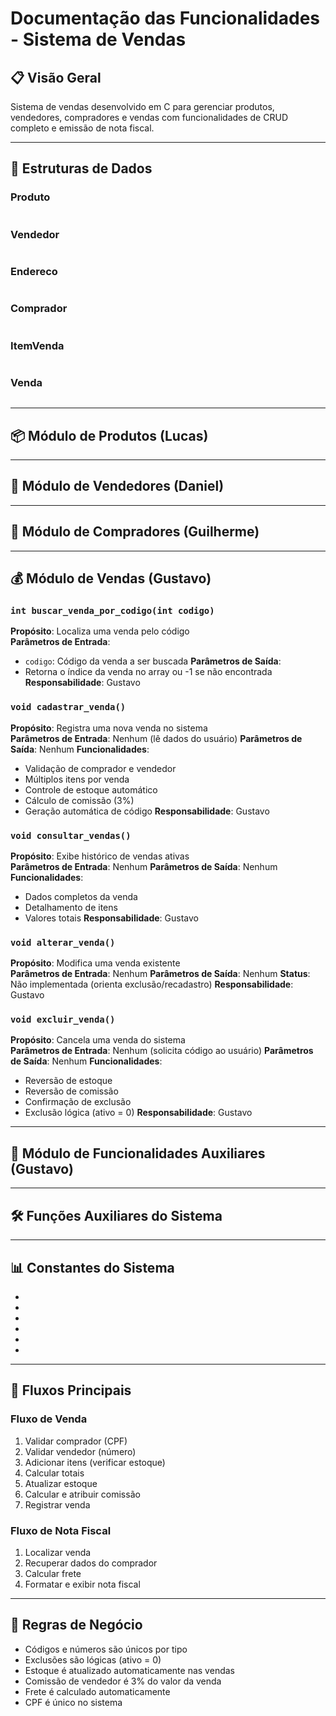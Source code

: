 # Documentação das Funcionalidades - Sistema de Vendas

## 📋 Visão Geral
Sistema de vendas desenvolvido em C para gerenciar produtos, vendedores, compradores e vendas com funcionalidades de CRUD completo e emissão de nota fiscal.

---

## 🔧 Estruturas de Dados

### Produto
```c

```

### Vendedor
```c

```

### Endereco
```c

```

### Comprador
```c

```

### ItemVenda
```c

```

### Venda
```c

```

---

## 📦 Módulo de Produtos (Lucas)



---

## 👥 Módulo de Vendedores (Daniel)



---

## 🛒 Módulo de Compradores (Guilherme)



---

## 💰 Módulo de Vendas (Gustavo)

### `int buscar_venda_por_codigo(int codigo)`
**Propósito**: Localiza uma venda pelo código  
**Parâmetros de Entrada**: 
- `codigo`: Código da venda a ser buscada
**Parâmetros de Saída**: 
- Retorna o índice da venda no array ou -1 se não encontrada
**Responsabilidade**: Gustavo

### `void cadastrar_venda()`
**Propósito**: Registra uma nova venda no sistema  
**Parâmetros de Entrada**: Nenhum (lê dados do usuário)
**Parâmetros de Saída**: Nenhum
**Funcionalidades**:
- Validação de comprador e vendedor
- Múltiplos itens por venda
- Controle de estoque automático
- Cálculo de comissão (3%)
- Geração automática de código
**Responsabilidade**: Gustavo

### `void consultar_vendas()`
**Propósito**: Exibe histórico de vendas ativas  
**Parâmetros de Entrada**: Nenhum
**Parâmetros de Saída**: Nenhum
**Funcionalidades**:
- Dados completos da venda
- Detalhamento de itens
- Valores totais
**Responsabilidade**: Gustavo

### `void alterar_venda()`
**Propósito**: Modifica uma venda existente  
**Parâmetros de Entrada**: Nenhum
**Parâmetros de Saída**: Nenhum
**Status**: Não implementada (orienta exclusão/recadastro)
**Responsabilidade**: Gustavo

### `void excluir_venda()`
**Propósito**: Cancela uma venda do sistema  
**Parâmetros de Entrada**: Nenhum (solicita código ao usuário)
**Parâmetros de Saída**: Nenhum
**Funcionalidades**:
- Reversão de estoque
- Reversão de comissão
- Confirmação de exclusão
- Exclusão lógica (ativo = 0)
**Responsabilidade**: Gustavo

---

## 📄 Módulo de Funcionalidades Auxiliares (Gustavo)



---

## 🛠️ Funções Auxiliares do Sistema



---

## 📊 Constantes do Sistema
- 
- 
- 
- 
- 
- 

---

## 🔄 Fluxos Principais

### Fluxo de Venda
1. Validar comprador (CPF)
2. Validar vendedor (número)
3. Adicionar itens (verificar estoque)
4. Calcular totais
5. Atualizar estoque
6. Calcular e atribuir comissão
7. Registrar venda

### Fluxo de Nota Fiscal
1. Localizar venda
2. Recuperar dados do comprador
3. Calcular frete
4. Formatar e exibir nota fiscal

---

## 🎯 Regras de Negócio
- Códigos e números são únicos por tipo
- Exclusões são lógicas (ativo = 0)
- Estoque é atualizado automaticamente nas vendas
- Comissão de vendedor é 3% do valor da venda
- Frete é calculado automaticamente
- CPF é único no sistema

